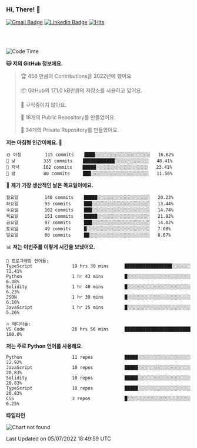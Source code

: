 ### Hi, There! 👋


[![Gmail Badge](https://img.shields.io/badge/-725psh@gmail.com-c14438?style=flat&logo=Gmail&logoColor=white&link=mailto:725psh@gmail.com)](mailto:725psh@gmail.com) 
[![Linkedin Badge](https://img.shields.io/badge/-soohanpark-0072b1?style=flat&logo=Linkedin&logoColor=white&link=https://www.linkedin.com/in/soohanpark/)](https://www.linkedin.com/in/soohanpark/) 
[![Hits](https://hits.seeyoufarm.com/api/count/incr/badge.svg?url=https%3A%2F%2Fgithub.com%2FSoohan-Park&count_bg=%23000000&title_bg=%23828282&icon=gradle.svg&icon_color=%23FFFFFF&title=Visited&edge_flat=false)](https://hits.seeyoufarm.com)  

<br />
<br />

<!--START_SECTION:waka-->
![Code Time](http://img.shields.io/badge/Code%20Time-0%20secs-blue)

**🐱 저의 GitHub 정보에요.** 

> 🏆 458 만큼의 Contributions을 2022년에 했어요
 > 
> 📦 GitHub의 171.0 kB만큼의 저장소를 사용하고 있어요. 
 > 
> 🚫 구직중이지 않아요.
 > 
> 📜 18개의 Public Repository를 만들었어요. 
 > 
> 🔑 34개의 Private Repository를 만들었어요.  
 > 
**저는 아침형 인간이에요. 🐤** 

```text
🌞 아침         115 commits    ████░░░░░░░░░░░░░░░░░░░░░   16.62% 
🌆 낮　         335 commits    ████████████░░░░░░░░░░░░░   48.41% 
🌃 저녁         162 commits    █████░░░░░░░░░░░░░░░░░░░░   23.41% 
🌙 밤　         80 commits     ███░░░░░░░░░░░░░░░░░░░░░░   11.56%

```
📅 **제가 가장 생산적인 날은 목요일이에요.** 

```text
월요일          140 commits    █████░░░░░░░░░░░░░░░░░░░░   20.23% 
화요일          93 commits     ███░░░░░░░░░░░░░░░░░░░░░░   13.44% 
수요일          102 commits    ███░░░░░░░░░░░░░░░░░░░░░░   14.74% 
목요일          151 commits    █████░░░░░░░░░░░░░░░░░░░░   21.82% 
금요일          97 commits     ███░░░░░░░░░░░░░░░░░░░░░░   14.02% 
토요일          49 commits     █░░░░░░░░░░░░░░░░░░░░░░░░   7.08% 
일요일          60 commits     ██░░░░░░░░░░░░░░░░░░░░░░░   8.67%

```


📊 **저는 이번주를 이렇게 시간을 보냈어요.** 

```text
💬 프로그래밍 언어들: 
TypeScript               19 hrs 30 mins      ██████████████████░░░░░░░   72.41% 
Python                   1 hr 43 mins        █░░░░░░░░░░░░░░░░░░░░░░░░   6.38% 
Solidity                 1 hr 40 mins        █░░░░░░░░░░░░░░░░░░░░░░░░   6.23% 
JSON                     1 hr 39 mins        █░░░░░░░░░░░░░░░░░░░░░░░░   6.18% 
JavaScript               1 hr 25 mins        █░░░░░░░░░░░░░░░░░░░░░░░░   5.26%

🔥 에디터들: 
VS Code                  26 hrs 56 mins      █████████████████████████   100.0%

```

**저는 주로 Python 언어를 사용해요.** 

```text
Python                   11 repos            █████░░░░░░░░░░░░░░░░░░░░   22.92% 
JavaScript               10 repos            █████░░░░░░░░░░░░░░░░░░░░   20.83% 
Solidity                 10 repos            █████░░░░░░░░░░░░░░░░░░░░   20.83% 
TypeScript               10 repos            █████░░░░░░░░░░░░░░░░░░░░   20.83% 
CSS                      3 repos             █░░░░░░░░░░░░░░░░░░░░░░░░   6.25%

```


**타임라인**

![Chart not found](https://raw.githubusercontent.com/Soohan-Park/Soohan-Park/master/charts/bar_graph.png) 


 Last Updated on 05/07/2022 18:49:59 UTC
<!--END_SECTION:waka-->
